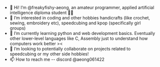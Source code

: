 - 👋 Hi! I’m @freakyfishy-aeong, an amateur programmer, applied artificial intelligence diploma student 👩‍💻
- 👀 I’m interested in coding and other hobbies handicrafts (like crochet, sewing, embroidery etc), speedcubing and kpop (specifically girl groups)
- 🌱 I’m currently learning python and web development basics. Eventually other lower-level languages like C, Assembly just to understand how computers work better ><
- 💞️ I’m looking to potentially collaborate on projects related to speedcubing or my other side hobbies!
- 📫 How to reach me -- discord @aeong061422

<!---
freakyfishy-aeong/freakyfishy-aeong is a ✨ special ✨ repository because its `README.md` (this file) appears on your GitHub profile.
You can click the Preview link to take a look at your changes.
--->
